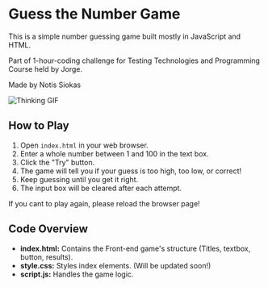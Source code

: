 # Guess the Number Game

This is a simple number guessing game built mostly in JavaScript and HTML.

Part of 1-hour-coding challenge for Testing Technologies and Programming Course held by Jorge.

Made by Notis Siokas

![Thinking GIF](https://media.giphy.com/media/v1.Y2lkPTc5MGI3NjExNWM1YThjYWNuenJhejJ4MWF3aDljdXJqM3NrNWhtZ3JiNzQzdWJkOCZlcD12MV9pbnRlcm5hbF9naWZfYnlfaWQmY3Q9Zw/HhjgMmTOQ5VK53J3V7/giphy.gif)


## How to Play

1. Open `index.html` in your web browser.
2. Enter a whole number between 1 and 100 in the text box.
3. Click the "Try" button.
4. The game will tell you if your guess is too high, too low, or correct!
5. Keep guessing until you get it right.
6. The input box will be cleared after each attempt.

If you cant to play again, please reload the browser page!

## Code Overview

* **index.html:** Contains the Front-end game's structure (Titles, textbox, button, results).
* **style.css:** Styles index elements. (Will be updated soon!)
* **script.js:** Handles the game logic.
